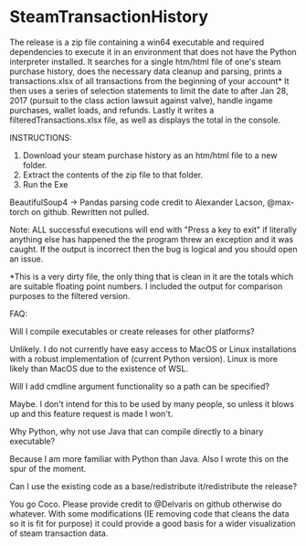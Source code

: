 # SteamTransactionHistory

The release is a zip file containing a win64 executable and required dependencies to execute it in an environment that does not have the Python interpreter installed.
It searches for a single htm/html file of one's steam purchase history, does the necessary data cleanup and parsing, prints a transactions.xlsx of all transactions from the beginning of your account*
It then uses a series of selection statements to limit the date to after Jan 28, 2017 (pursuit to the class action lawsuit against valve), handle ingame purchases, wallet loads, and refunds. Lastly it 
writes a filteredTransactions.xlsx file, as well as displays the total in the console.


INSTRUCTIONS:
1. Download your steam purchase history as an htm/html file to a new folder.
2. Extract the contents of the zip file to that folder.
3. Run the Exe


BeautifulSoup4 -> Pandas parsing code credit to Alexander Lacson, @max-torch on github. Rewritten not pulled.

Note: ALL successful executions will end with "Press a key to exit" if literally anything else has happened the the program threw an exception and it was caught. If the output is incorrect
then the bug is logical and you should open an issue.

*This is a very dirty file, the only thing that is clean in it are the totals which are suitable floating point numbers. I included the output for comparison purposes to the filtered version.

FAQ:

Will I compile executables or create releases for other platforms?

  Unlikely. I do not currently have easy access to MacOS or Linux installations with a robust implementation of (current Python version). Linux is more likely than MacOS due to the existence of WSL.

Will I add cmdline argument functionality so a path can be specified?
  
  Maybe. I don't intend for this to be used by many people, so unless it blows up and this feature request is made I won't.

Why Python, why not use Java that can compile directly to a binary executable?

  Because I am more familiar with Python than Java. Also I wrote this on the spur of the moment.

Can I use the existing code as a base/redistribute it/redistribute the release?

  You go Coco. Please provide credit to @Delvaris on github otherwise do whatever. With some modifications (IE removing code that cleans the data so it is fit for purpose) it could provide a good basis
  for a wider visualization of steam transaction data.
